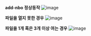 **add-nbo 정상동작**
![image](https://user-images.githubusercontent.com/55826334/125969221-9c5e1b32-f713-447b-a39f-b88e65f19bdd.png)

**파일을 열지 못한 경우**
![image](https://user-images.githubusercontent.com/55826334/125969484-fd9dced5-06df-4860-9aa2-1f4c7efde926.png)

**파일을 1개 혹은 3개 이상 여는 경우**
![image](https://user-images.githubusercontent.com/55826334/125969620-2b8e4a9e-99ae-483c-8d1e-807548d6abfc.png)
